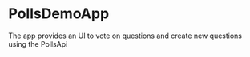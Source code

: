 # PollsDemoApp
The app provides an UI to vote on questions and create new questions using the PollsApi
